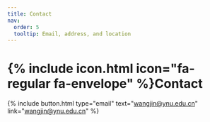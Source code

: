 ```yaml
---
title: Contact
nav:
  order: 5
  tooltip: Email, address, and location
---
```


# {% include icon.html icon="fa-regular fa-envelope" %}Contact


{%
  include button.html
  type="email"
  text="wangjin@ynu.edu.cn"
  link="wangjin@ynu.edu.cn"
%}

